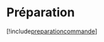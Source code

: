 # Préparation

[!include[preparationcommande](preparation.preparationcommande.autogen.md)]




























































































